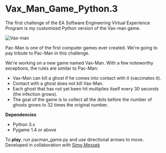 # Vax_Man_Game_Python.3

The first challenge of the EA Software Engineering Virtual Experience Program is my customized Python version of the Vax-man game.

![Vax-man](https://user-images.githubusercontent.com/47311671/148130533-324ccdcd-f9a9-410e-8e35-26abe32c14eb.gif)

Pac-Man is one of the first computer games ever created. We're going to pay tribute to Pac-Man in this challenge.

We're working on a new game named Vax-Man. With a few noteworthy exceptions, the rules are similar to Pac-Man:

<ul>
  <li>Vax-Man can kill a ghost if he comes into contact with it (vaccinates it). </li>
  <li>Contact with a ghost does not kill Vax-Man.</li>
  <li>Each ghost that has not yet been hit multiplies itself every 30 seconds (the infection grows).</li>
  <li>The goal of the game is to collect all the dots before the number of ghosts grows to 32 times the original number.</li>
</ul>

<b>Dependencies</b>
<ul>
  <li>Python 3.x</li>
  <li>Pygame 1.4 or above </li>
</ul>
To <b>play</b>, run pacman_game.py and use directional arrows to move.
<br>
Developed in collaboration with <a href="https://github.com/simo540">Simo Messek</a>

